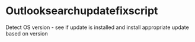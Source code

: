 # Outlooksearchupdatefixscript
Detect OS version - see if update is installed and install appropriate update based on version
